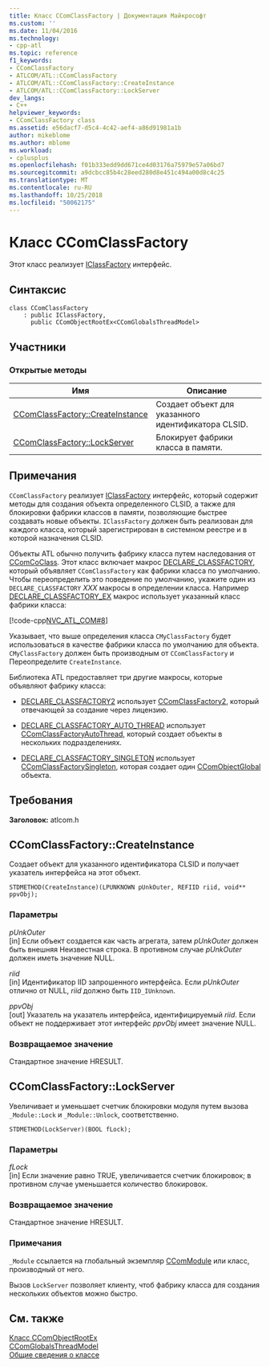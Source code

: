 ```yaml
---
title: Класс CComClassFactory | Документация Майкрософт
ms.custom: ''
ms.date: 11/04/2016
ms.technology:
- cpp-atl
ms.topic: reference
f1_keywords:
- CComClassFactory
- ATLCOM/ATL::CComClassFactory
- ATLCOM/ATL::CComClassFactory::CreateInstance
- ATLCOM/ATL::CComClassFactory::LockServer
dev_langs:
- C++
helpviewer_keywords:
- CComClassFactory class
ms.assetid: e56dacf7-d5c4-4c42-aef4-a86d91981a1b
author: mikeblome
ms.author: mblome
ms.workload:
- cplusplus
ms.openlocfilehash: f01b333edd9dd671ce4d03176a75979e57a06bd7
ms.sourcegitcommit: a9dcbcc85b4c28eed280d8e451c494a00d8c4c25
ms.translationtype: MT
ms.contentlocale: ru-RU
ms.lasthandoff: 10/25/2018
ms.locfileid: "50062175"
---
```

# <a name="ccomclassfactory-class"></a>Класс CComClassFactory

Этот класс реализует [IClassFactory](/windows/desktop/api/unknwnbase/nn-unknwnbase-iclassfactory) интерфейс.

## <a name="syntax"></a>Синтаксис

```
class CComClassFactory
    : public IClassFactory,
      public CComObjectRootEx<CComGlobalsThreadModel>
```

## <a name="members"></a>Участники

### <a name="public-methods"></a>Открытые методы

|Имя|Описание|
|----------|-----------------|
|[CComClassFactory::CreateInstance](#createinstance)|Создает объект для указанного идентификатора CLSID.|
|[CComClassFactory::LockServer](#lockserver)|Блокирует фабрики класса в памяти.|

## <a name="remarks"></a>Примечания

`CComClassFactory` реализует [IClassFactory](/windows/desktop/api/unknwnbase/nn-unknwnbase-iclassfactory) интерфейс, который содержит методы для создания объекта определенного CLSID, а также для блокировки фабрики классов в памяти, позволяющие быстрее создавать новые объекты. `IClassFactory` должен быть реализован для каждого класса, который зарегистрирован в системном реестре и в которой назначения CLSID.

Объекты ATL обычно получить фабрику класса путем наследования от [CComCoClass](../../atl/reference/ccomcoclass-class.md). Этот класс включает макрос [DECLARE_CLASSFACTORY](aggregation-and-class-factory-macros.md#declare_classfactory), который объявляет `CComClassFactory` как фабрики класса по умолчанию. Чтобы переопределить это поведение по умолчанию, укажите один из `DECLARE_CLASSFACTORY` *XXX* макросы в определении класса. Например [DECLARE_CLASSFACTORY_EX](aggregation-and-class-factory-macros.md#declare_classfactory_ex) макрос использует указанный класс фабрики класса:

[!code-cpp[NVC_ATL_COM#8](../../atl/codesnippet/cpp/ccomclassfactory-class_1.h)]

Указывает, что выше определения класса `CMyClassFactory` будет использоваться в качестве фабрики класса по умолчанию для объекта. `CMyClassFactory` должен быть производным от `CComClassFactory` и Переопределите `CreateInstance`.

Библиотека ATL предоставляет три другие макросы, которые объявляют фабрику класса:

- [DECLARE_CLASSFACTORY2](aggregation-and-class-factory-macros.md#declare_classfactory2) использует [CComClassFactory2](../../atl/reference/ccomclassfactory2-class.md), который отвечающей за создание через лицензию.

- [DECLARE_CLASSFACTORY_AUTO_THREAD](aggregation-and-class-factory-macros.md#declare_classfactory_auto_thread) использует [CComClassFactoryAutoThread](../../atl/reference/ccomclassfactoryautothread-class.md), который создает объекты в нескольких подразделениях.

- [DECLARE_CLASSFACTORY_SINGLETON](aggregation-and-class-factory-macros.md#declare_classfactory_singleton) использует [CComClassFactorySingleton](../../atl/reference/ccomclassfactorysingleton-class.md), которая создает один [CComObjectGlobal](../../atl/reference/ccomobjectglobal-class.md) объекта.

## <a name="requirements"></a>Требования

**Заголовок:** atlcom.h

##  <a name="createinstance"></a>  CComClassFactory::CreateInstance

Создает объект для указанного идентификатора CLSID и получает указатель интерфейса на этот объект.

```
STDMETHOD(CreateInstance)(LPUNKNOWN pUnkOuter, REFIID riid, void** ppvObj);
```

### <a name="parameters"></a>Параметры

*pUnkOuter*<br/>
[in] Если объект создается как часть агрегата, затем *pUnkOuter* должен быть внешняя Неизвестная строка. В противном случае *pUnkOuter* должен иметь значение NULL.

*riid*<br/>
[in] Идентификатор IID запрошенного интерфейса. Если *pUnkOuter* отлично от NULL, *riid* должно быть `IID_IUnknown`.

*ppvObj*<br/>
[out] Указатель на указатель интерфейса, идентифицируемый *riid*. Если объект не поддерживает этот интерфейс *ppvObj* имеет значение NULL.

### <a name="return-value"></a>Возвращаемое значение

Стандартное значение HRESULT.

##  <a name="lockserver"></a>  CComClassFactory::LockServer

Увеличивает и уменьшает счетчик блокировки модуля путем вызова `_Module::Lock` и `_Module::Unlock`, соответственно.

```
STDMETHOD(LockServer)(BOOL fLock);
```

### <a name="parameters"></a>Параметры

*fLock*<br/>
[in] Если значение равно TRUE, увеличивается счетчик блокировок; в противном случае уменьшается количество блокировок.

### <a name="return-value"></a>Возвращаемое значение

Стандартное значение HRESULT.

### <a name="remarks"></a>Примечания

`_Module` ссылается на глобальный экземпляр [CComModule](../../atl/reference/ccommodule-class.md) или класс, производный от него.

Вызов `LockServer` позволяет клиенту, чтоб фабрику класса для создания нескольких объектов можно быстро.

## <a name="see-also"></a>См. также

[Класс CComObjectRootEx](../../atl/reference/ccomobjectrootex-class.md)<br/>
[CComGlobalsThreadModel](atl-typedefs.md#ccomglobalsthreadmodel)<br/>
[Общие сведения о классе](../../atl/atl-class-overview.md)
